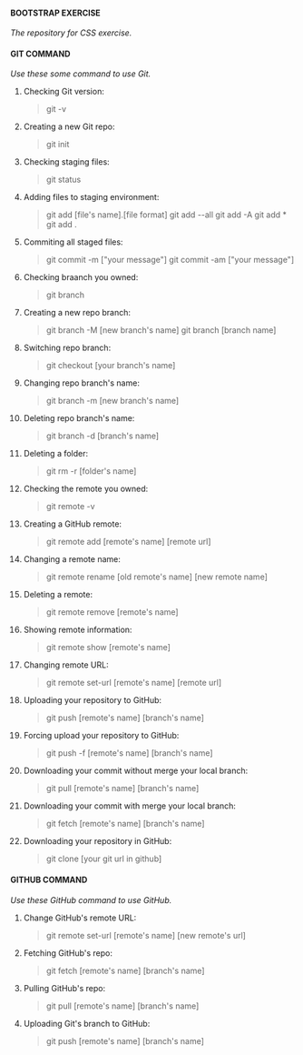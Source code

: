 #### **BOOTSTRAP EXERCISE**
*The repository for CSS exercise.*
#### **GIT COMMAND**
*Use these some command to use Git.*
1. Checking Git version:
    > git -v
2. Creating a new Git repo:
    > git init
3. Checking staging files:
    > git status
4. Adding files to staging environment:
    > git add [file's name].[file format]
    > git add --all
    > git add -A
    > git add *
    > git add .
5. Commiting all staged files:
    > git commit -m ["your message"]
    > git commit -am ["your message"]
6. Checking braanch you owned:	
    > git branch
7. Creating a new repo branch:
    > git branch -M [new branch's name]	
    > git branch [branch name]
8. Switching repo branch:
    > git checkout [your branch's name]
9. Changing repo branch's name:
    > git branch -m [new branch's name]
10. Deleting repo branch's name:
    > git branch -d [branch's name]
11. Deleting a folder:
    > git rm -r [folder's name]
12. Checking the remote you owned:
    > git remote -v
13. Creating a GitHub remote:
    > git remote add [remote's name] [remote url]
14. Changing a remote name:
    > git remote rename [old remote's name] [new remote name]
15. Deleting a remote:
    > git remote remove [remote's name]
16. Showing remote information:
    > git remote show [remote's name]
17. Changing remote URL:
    > git remote set-url [remote's name] [remote url]
18. Uploading your repository to GitHub:
    > git push [remote's name] [branch's name]
19. Forcing upload your repository to GitHub:
    > git push -f [remote's name] [branch's name]
20. Downloading your commit without merge your local branch:
    > git pull [remote's name] [branch's name]
21. Downloading your commit with merge your local branch:
    > git fetch [remote's name] [branch's name]
22. Downloading your repository in GitHub:
    > git clone [your git url in github]
#### **GITHUB COMMAND**
*Use these GitHub command to use GitHub.*
1.  Change GitHub's remote URL:
    > git remote set-url [remote's name] [new remote's url]
2.  Fetching GitHub's repo:
    > git fetch [remote's name] [branch's name]
3.  Pulling GitHub's repo:
    > git pull [remote's name] [branch's name]
4.  Uploading Git's branch to GitHub:
    > git push [remote's name] [branch's name]